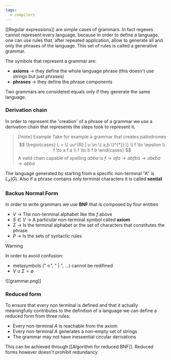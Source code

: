 ```yaml
---
tags:
  - compilers
---
```

[[Regular expressions]] are simple cases of grammars. In fact regexes cannot represent every language, because in order to define a language, one can use rules that, after repeated application, allow to generate all and only the phrases of the language. This set of rules is called a generative grammar. 

The symbols that represent a grammar are:
- **axioms** -> they define the whole language phrase (this doesn't use strings but just phrases)
- **phrases** -> they define the phrase components

Two grammars are considered equals only if they generate the same language.
### Derivation chain
In order to represent the 'creation' of a phrase of a grammar we use a derivation chain that represents the steps took to represent it.

>[!note] Example
>Take for example a grammar that creates palindromes
>$$
\begin{cases}
L = \{ uu^{R} | u \in \{ a,b \}^{*}) \} \\
f \to \epsilon \\
f \to a f a \\
f \to b f b
\end{cases}
>$$
>A valid chain capable of spelling *abba* is $f \to a f a\to abfba \to a b \epsilon b a \to a b b a$

The language generated by starting from a specific non-terminal "A" is $L_{A}(G)$. Also if a phrase contains only terminal characters it is called **sential**
### Backus Normal Form

In order to write grammars we use **BNF** that is composed by four entities
- $V$ -> The non-terminal alphabet like the $f$ above
- $S \in V$ -> A particular non-terminal symbol called **axiom**
- $\Sigma$ -> Is the terminal alphabet or the set of characters that constitutes the phrase
- $P$ -> Is the sets of syntactic rules

>[!warning]
>In order to avoid confusion:
>- metasymbols ("$\to$", " | ", $\dots$) cannot be redifined
>- $V \cup \Sigma = \emptyset$

![[grammar.png]]

### Reduced form

To ensure that every non terminal is defined and that it actually meaningfully contributes to the definition of a language we can define a reduced form from three rules:
- Every non-terminal $A$ is reachable from the axiom
- Every non-terminal $A$ generates a non-empty set of strings
- The grammar may not have inessential circular derivations

This can be achieved through [[Algorithm for reduced BNF]]. Reduced forms however doesn't prohibit redundancy 